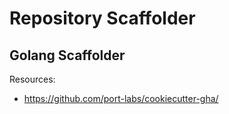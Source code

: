 # Repository Scaffolder

## Golang Scaffolder


Resources:
- https://github.com/port-labs/cookiecutter-gha/
